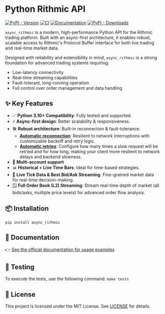 # Python Rithmic API

[![PyPI - Version](https://img.shields.io/pypi/v/async_rithmic)](https://pypi.org/project/async-rithmic/)
[![CI](https://github.com/rundef/async_rithmic/actions/workflows/ci.yml/badge.svg)](https://github.com/rundef/async_rithmic/actions/workflows/ci.yml)
[![Documentation](https://app.readthedocs.org/projects/async-rithmic/badge/?version=latest)](https://async-rithmic.readthedocs.io/en/latest/)
[![PyPI - Downloads](https://img.shields.io/pypi/dm/async_rithmic)](https://pypistats.org/packages/async-rithmic)

`async_rithmic` is a modern, high-performance Python API for the Rithmic trading platform.
Built with an async-first architecture, it enables robust, scalable access to Rithmic's Protocol Buffer interface for both live trading and real-time market data.

Designed with reliability and extensibility in mind, `async_rithmic` is a strong foundation for advanced trading systems requiring:

- Low-latency connectivity
- Real-time streaming capabilities
- Fault-tolerant, long-running operation
- Full control over order management and data handling

## ✨ Key Features

- ✅ **Python 3.10+ Compatibility**: Fully tested and supported.
- ⚡ **Async-first design**: Better scalability & responsiveness.
- 🛠️ **Robust architecture**: Built-in reconnection & fault-tolerance.
    - [**Automatic reconnection**](https://async-rithmic.readthedocs.io/en/latest/connection.html#custom-reconnection-settings): Resilient to network interruptions with customizable backoff and retry logic.
    - [**Automatic retries**](https://async-rithmic.readthedocs.io/en/latest/connection.html#custom-retry-settings): Configure how many times a slow request will be retried and for how long, making your client more resilient to network delays and backend slowness.
- 👥 **Multi-account support**
- 📊 **Historical + Live Time Bars**: Ideal for time-based strategies.
- 🎯 **Live Tick Data & Best Bid/Ask Streaming**: Fine-grained market data for real-time decision-making.
- 🪟 **Full Order Book (L2) Streaming**: Stream real-time depth of market (all bids/asks, multiple price levels) for advanced order flow analysis.

## 📦 Installation

```
pip install async_rithmic
```

## 📘 Documentation

👉 [See the official documentation for usage examples](https://async-rithmic.readthedocs.io/en/latest/)

## 🧪 Testing

To execute the tests, use the following command: `make tests`

## 📄 License

This project is licensed under the MIT License.
See [LICENSE](LICENSE) for details.
